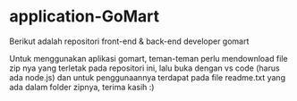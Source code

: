 # application-GoMart
Berikut adalah repositori front-end &amp; back-end developer gomart

Untuk menggunakan aplikasi gomart, teman-teman perlu mendownload file zip nya yang terletak pada repositori ini, lalu buka dengan vs code (harus ada node.js) dan untuk penggunaannya terdapat pada file readme.txt yang ada dalam folder zipnya, terima kasih :)
